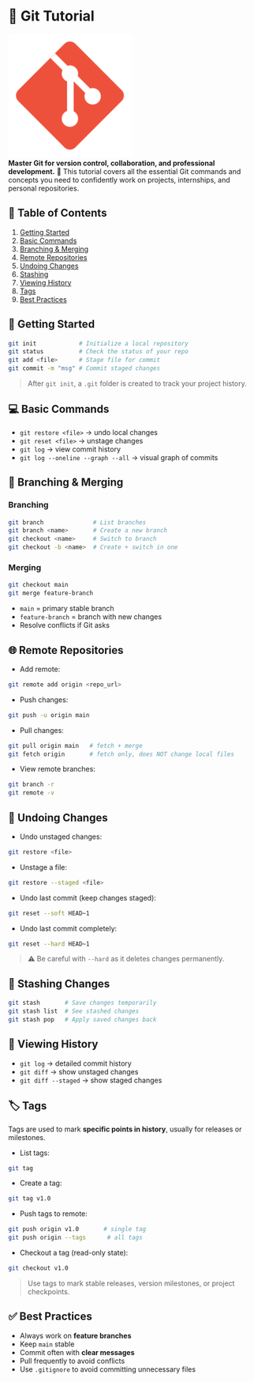 # 📁 Git Tutorial

[<img src="../icons/git.svg" width="250"/>](./tutorials/git.md)  
**Master Git for version control, collaboration, and professional development.** 🚀
This tutorial covers all the essential Git commands and concepts you need to confidently work on projects, internships, and personal repositories.

## 📌 Table of Contents

1. [Getting Started](#getting-started)
2. [Basic Commands](#basic-commands)
3. [Branching & Merging](#branching--merging)
4. [Remote Repositories](#remote-repositories)
5. [Undoing Changes](#undoing-changes)
6. [Stashing](#stashing)
7. [Viewing History](#viewing-history)
8. [Tags](#tags)
9. [Best Practices](#best-practices)

## 🏁 Getting Started

```bash
git init            # Initialize a local repository
git status          # Check the status of your repo
git add <file>      # Stage file for commit
git commit -m "msg" # Commit staged changes
```

> After `git init`, a `.git` folder is created to track your project history.

## 💻 Basic Commands

- `git restore <file>` → undo local changes
- `git reset <file>` → unstage changes
- `git log` → view commit history
- `git log --oneline --graph --all` → visual graph of commits

## 🌿 Branching & Merging

### Branching

```bash
git branch              # List branches
git branch <name>       # Create a new branch
git checkout <name>     # Switch to branch
git checkout -b <name>  # Create + switch in one
```

### Merging

```bash
git checkout main
git merge feature-branch
```

- `main` = primary stable branch
- `feature-branch` = branch with new changes
- Resolve conflicts if Git asks

## 🌐 Remote Repositories

- Add remote:

```bash
git remote add origin <repo_url>
```

- Push changes:

```bash
git push -u origin main
```

- Pull changes:

```bash
git pull origin main   # fetch + merge
git fetch origin       # fetch only, does NOT change local files
```

- View remote branches:

```bash
git branch -r
git remote -v
```

## 🔄 Undoing Changes

- Undo unstaged changes:

```bash
git restore <file>
```

- Unstage a file:

```bash
git restore --staged <file>
```

- Undo last commit (keep changes staged):

```bash
git reset --soft HEAD~1
```

- Undo last commit completely:

```bash
git reset --hard HEAD~1
```

> ⚠️ Be careful with `--hard` as it deletes changes permanently.

## 🧳 Stashing Changes

```bash
git stash       # Save changes temporarily
git stash list  # See stashed changes
git stash pop   # Apply saved changes back
```

## 📜 Viewing History

- `git log` → detailed commit history
- `git diff` → show unstaged changes
- `git diff --staged` → show staged changes

## 🏷️ Tags

Tags are used to mark **specific points in history**, usually for releases or milestones.

- List tags:

```bash
git tag
```

- Create a tag:

```bash
git tag v1.0
```

- Push tags to remote:

```bash
git push origin v1.0       # single tag
git push origin --tags      # all tags
```

- Checkout a tag (read-only state):

```bash
git checkout v1.0
```

> Use tags to mark stable releases, version milestones, or project checkpoints.

## ✅ Best Practices

- Always work on **feature branches**
- Keep `main` stable
- Commit often with **clear messages**
- Pull frequently to avoid conflicts
- Use `.gitignore` to avoid committing unnecessary files

